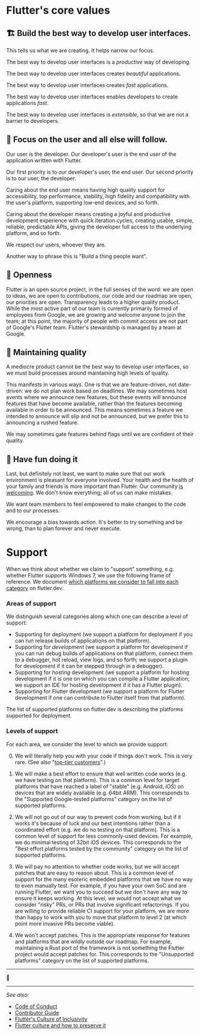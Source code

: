 # Flutter's core values

## 🏗️ Build the best way to develop user interfaces.

This tells us what we are creating. It helps narrow our focus.

The best way to develop user interfaces is a _productive_ way of developing.

The best way to develop user interfaces creates _beautiful_ applications.

The best way to develop user interfaces creates _fast_ applications.

The best way to develop user interfaces enables developers to create applications _fast_.

The best way to develop user interfaces is _extensible_, so that we are not a barrier to developers.


## 🔎 Focus on the user and all else will follow.

Our user is the developer. Our developer's user is the end user of the application written with Flutter.

Our first priority is to our developer's user, the end user. Our second priority is to our user, the developer.

Caring about the end user means having high quality support for accessibility, top performance, stability, high fidelity and compatibility with the user's platform, supporting low-end devices, and so forth.

Caring about the developer means creating a joyful and productive development experience with quick iteration cycles, creating usable, simple, reliable, predictable APIs, giving the developer full access to the underlying platform, and so forth.

We respect our users, whoever they are.

Another way to phrase this is "Build a thing people want".

## 📖 Openness

Flutter is an open source project, in the full senses of the word: we are open to ideas, we are open to contributions, our code and our roadmap are open, our priorities are open. Transparency leads to a higher quality product. While the most active part of our team is currently primarily formed of employees from Google, we are growing and welcome anyone to join the team; at this point, the majority of people with commit access are not part of Google's Flutter team. Flutter's stewardship is managed by a team at Google.


## 💫 Maintaining quality

A mediocre product cannot be the best way to develop user interfaces, so we must build processes around maintaining high levels of quality.

This manifests in various ways. One is that we are feature-driven, not date-driven: we do not plan work based on deadlines. We may sometimes host events where we announce new features, but these events will announce features that have become available, rather than the features becoming available in order to be announced. This means sometimes a feature we intended to announce will slip and not be announced, but we prefer this to announcing a rushed feature.

We may sometimes gate features behind flags until we are confident of their quality.


## 🤣‬ Have fun doing it

Last, but definitely not least, we want to make sure that our work environment is pleasant for everyone involved. Your health and the health of your family and friends is more important than Flutter. Our community [is welcoming](https://github.com/flutter/flutter/blob/main/CODE_OF_CONDUCT.md). We don't know everything; all of us can make mistakes.

We want team members to feel empowered to make changes to the code and to our processes.

We encourage a bias towards action. It's better to try something and be wrong, than to plan forever and never execute.

# Support

When we think about whether we claim to "support" something, e.g. whether Flutter supports Windows 7, we use the following frame of reference. We document [which platforms we consider to fall into each category](https://docs.flutter.dev/reference/supported-platforms) on flutter.dev.

### Areas of support

We distinguish several categories along which one can describe a level of support:

* Supporting for deployment (we support a platform for deployment if you can run release builds of applications on that platform).
* Supporting for _development_ (we support a platform for development if you can run debug builds of applications on that platform, connect them to a debugger, hot reload, view logs, and so forth; we support a plugin for development if it can be stepped through in a debugger).
* Supporting for _hosting_ development (we support a platform for hosting development if it is one on which you can compile a Flutter application; we support an IDE for hosting development if it has a Flutter plugin).
* Supporting for Flutter development (we support a platform for Flutter development if one can contribute to Flutter itself from that platform).

The list of supported platforms on flutter.dev is describing the platforms supported for deployment.

### Levels of support

For each area, we consider the level to which we provide support:

0. We will literally help you with your code if things don't work. This is very rare. (See also "[top-tier customers](https://github.com/flutter/flutter/wiki/Issue-hygiene#customers)".)

1. We will make a best effort to ensure that well written code works (e.g. we have testing on that platform). This is a common level for target platforms that have reached a label of "stable" (e.g. Android, iOS) on devices that are widely available (e.g. 64bit ARM). This corresponds to the "Supported Google-tested platforms" category on the list of supported platforms.

2. We will not go out of our way to prevent code from working, but if it works it's because of luck and our best intentions rather than a coordinated effort (e.g. we do no testing on that platform). This is a common level of support for less commonly-used devices. For example, we do minimal testing of 32bit iOS devices. This corresponds to the "Best effort platforms tested by the community" category on the list of supported platforms.

3. We will pay no attention to whether code works, but we will accept patches that are easy to reason about. This is a common level of support for the many esoteric embedded platforms that we have no way to even manually test. For example, if you have your own SoC and are running Flutter, we want you to succeed but we don't have any way to ensure it keeps working. At this level, we would not accept what we consider "risky" PRs, or PRs that involve significant refactorings. If you are willing to provide reliable CI support for your platform, we are more than happy to work with you to move that platform to level 2 (at which point more invasive PRs become viable).

4. We won't accept patches. This is the appropriate response for features and platforms that are wildly outside our roadmap. For example, maintaining a Rust port of the framework is not something the Flutter project would accept patches for. This corresponds to the "Unsupported platforms" category on the list of supported platforms.


***

💙

***

_See also:_

* [Code of Conduct](https://github.com/flutter/flutter/blob/main/CODE_OF_CONDUCT.md)
* [Contributor Guide](https://github.com/flutter/flutter/blob/main/CONTRIBUTING.md)
* [Flutter's Culture of Inclusivity](https://flutter.dev/culture)
* [Flutter culture and how to preserve it](https://medium.com/flutter/flutter-culture-and-how-to-preserve-it-436b4ed1031d)